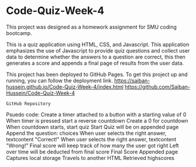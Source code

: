 # Code-Quiz-Week-4

This project was designed as a homework assignment for SMU coding bootcamp.

This is a quiz application using HTML, CSS, and Javascript. This application emphasizes the use of Javascript to provide quiz questions and collect user data to determine whether 
the answers to a question are correct, this then generates a score and appends a final page of results from the user data.

This project has been deployed to GitHub Pages. To get this project up and running, you can follow the deployment link.
https://saiban-hussein.github.io/Code-Quiz-Week-4/index.html
https://github.com/Saiban-Hussein/Code-Quiz-Week-4

    GitHub Repository
Psuedo code:
    Create a timer attached to a button with a starting value of 0
    When timer is pressed start a reverse countdown
    Create a 0 for countdown
    When countdown starts, start quiz
    Start Quiz will be on appended page
    Append the question: choices
    When user selects the right answer, textcontent "Correct!"
    When user selects the right answer, textcontent "Wrong!"
    Final score will keep track of how many the user got right
    Left over time will be deducted from final score
    Final Score Appended page
    Captures local storage
    Travels to another HTML
    Retrieved highscores
